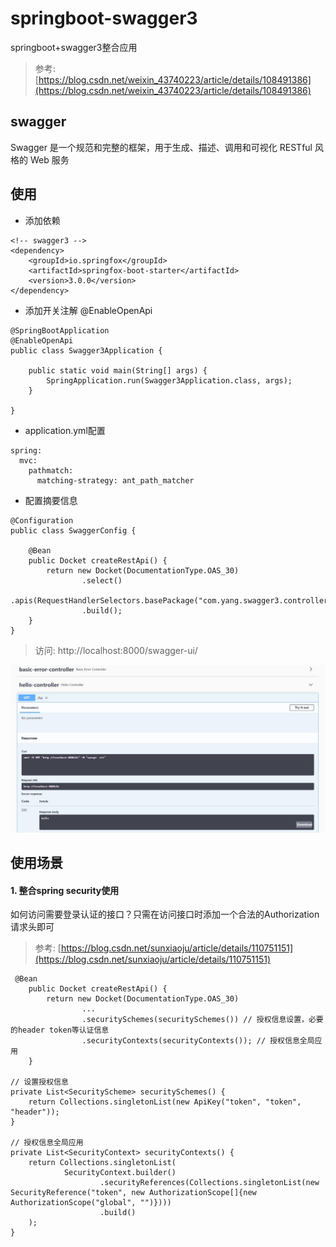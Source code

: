 # springboot-swagger3

springboot+swagger3整合应用

> 参考: [https://blog.csdn.net/weixin_43740223/article/details/108491386](https://blog.csdn.net/weixin_43740223/article/details/108491386)

## swagger

Swagger 是一个规范和完整的框架，用于生成、描述、调用和可视化 RESTful 风格的 Web 服务

## 使用

- 添加依赖

```
<!-- swagger3 -->
<dependency>
    <groupId>io.springfox</groupId>
    <artifactId>springfox-boot-starter</artifactId>
    <version>3.0.0</version>
</dependency>
```

- 添加开关注解 @EnableOpenApi

```
@SpringBootApplication
@EnableOpenApi
public class Swagger3Application {

	public static void main(String[] args) {
		SpringApplication.run(Swagger3Application.class, args);
	}

}
```

- application.yml配置

```
spring:
  mvc:
    pathmatch:
      matching-strategy: ant_path_matcher
```

- 配置摘要信息

```
@Configuration
public class SwaggerConfig {

    @Bean
    public Docket createRestApi() {
        return new Docket(DocumentationType.OAS_30)
                .select()
                .apis(RequestHandlerSelectors.basePackage("com.yang.swagger3.controller"))
                .build();
    }
}
```

> 访问: http://localhost:8000/swagger-ui/

![1](./docs/1.jpg)

## 使用场景

#### 1. 整合spring security使用

如何访问需要登录认证的接口？只需在访问接口时添加一个合法的Authorization请求头即可

> 参考: [https://blog.csdn.net/sunxiaoju/article/details/110751151](https://blog.csdn.net/sunxiaoju/article/details/110751151)

```
 @Bean
    public Docket createRestApi() {
        return new Docket(DocumentationType.OAS_30)
                ...
                .securitySchemes(securitySchemes()) // 授权信息设置，必要的header token等认证信息
                .securityContexts(securityContexts()); // 授权信息全局应用
    }

// 设置授权信息
private List<SecurityScheme> securitySchemes() {
    return Collections.singletonList(new ApiKey("token", "token", "header"));
}

// 授权信息全局应用
private List<SecurityContext> securityContexts() {
    return Collections.singletonList(
            SecurityContext.builder()
                    .securityReferences(Collections.singletonList(new SecurityReference("token", new AuthorizationScope[]{new AuthorizationScope("global", "")})))
                    .build()
    );
}
```
